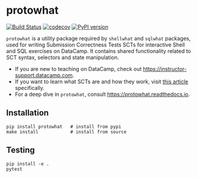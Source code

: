 # protowhat

[![Build Status](https://travis-ci.org/datacamp/protowhat.svg?branch=master)](https://travis-ci.org/datacamp/protowhat)
[![codecov](https://codecov.io/gh/datacamp/protowhat/branch/master/graph/badge.svg)](https://codecov.io/gh/datacamp/protowhat)
[![PyPI version](https://badge.fury.io/py/protowhat.svg)](https://badge.fury.io/py/protowhat)

`protowhat` is a utility package required by `shellwhat` and `sqlwhat` packages, used for writing Submission Correctness Tests SCTs for interactive Shell and SQL exercises on DataCamp. It contains shared functionality related to SCT syntax, selectors and state manipulation.

- If you are new to teaching on DataCamp, check out https://instructor-support.datacamp.com.
- If you want to learn what SCTs are and how they work, visit [this article](https://instructor-support.datacamp.com/courses/course-development/submission-correctness-tests) specifically.
- For a deep dive in `protowhat`, consult https://protowhat.readthedocs.io.

## Installation

```
pip install protowhat   # install from pypi
make install            # install from source
```

## Testing

```
pip install -e .
pytest
```

